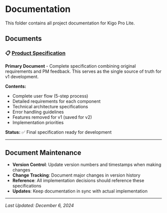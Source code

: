 # Documentation

This folder contains all project documentation for Kigo Pro Lite.

## Documents

### 📋 [Product Specification](./product-specification.md)
**Primary Document** - Complete specification combining original requirements and PM feedback. This serves as the single source of truth for v1 development.

**Contents:**
- Complete user flow (5-step process)
- Detailed requirements for each component
- Technical architecture specifications
- Error handling guidelines
- Features removed for v1 (saved for v2)
- Implementation priorities

**Status:** ✅ Final specification ready for development

---

## Document Maintenance

- **Version Control**: Update version numbers and timestamps when making changes
- **Change Tracking**: Document major changes in version history
- **Reference**: All implementation decisions should reference these specifications
- **Updates**: Keep documentation in sync with actual implementation

---

*Last Updated: December 6, 2024* 